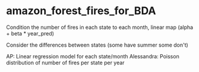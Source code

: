 # amazon_forest_fires_for_BDA

Condition the number of fires in each state to each month, linear map (alpha + beta * year_pred)

Consider the differences between states (some have summer some don't)

AP: Linear regression model for each state/month
Alessandra: Poisson distribution of number of fires per state per year
